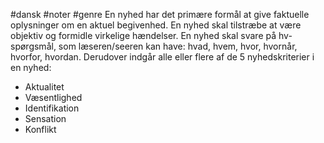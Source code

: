 #dansk #noter #genre
En nyhed har det primære formål at give faktuelle oplysninger om en aktuel begivenhed. En nyhed skal tilstræbe at være objektiv og formidle virkelige hændelser. En nyhed skal svare på hv-spørgsmål, som læseren/seeren kan have: hvad, hvem, hvor, hvornår, hvorfor, hvordan. Derudover indgår alle eller flere af de 5 nyhedskriterier i en nyhed:

-   Aktualitet
-   Væsentlighed
-   Identifikation
-   Sensation
-   Konflikt